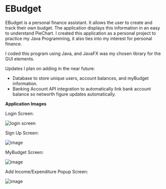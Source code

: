 # EBudget

EBudget is a personal finance assistant. It allows the user to create and track their own budget. The application displays this information in an easy to understand PieChart. 
I created this application as a personal project to practice my Java Programming, it also ties into my interest for personal finance. 

I coded this program using Java, and JavaFX was my chosen library for the GUI elements.

Updates I plan on adding in the near future:
- Database to store unique users, account balances, and myBudget information.
- Banking Account API integration to automatically link bank account balance so networth figure updates automatically.

**Application Images**

Login Screen:



![login screen](https://user-images.githubusercontent.com/91664359/147392385-40543275-57eb-410b-aa64-e2e8f2510435.PNG)

Sign Up Screen:



![image](https://user-images.githubusercontent.com/91664359/147392457-6a23fb29-edc2-40fb-8b65-c70e4a1d1360.png)

MyBudget Screen:



![image](https://user-images.githubusercontent.com/91664359/147392483-da7c8021-9810-47bb-a61d-e99210fdd458.png)

Add Income/Expenditure Popup Screen:




![image](https://user-images.githubusercontent.com/91664359/147392552-257b4b94-f7cd-4040-910a-39cc8f97f62c.png)
